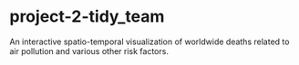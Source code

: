 # project-2-tidy_team

An interactive spatio-temporal visualization of worldwide deaths related to air pollution and various other risk factors.

